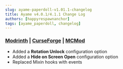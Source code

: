 ```yaml
---
slug: ayame-paperdoll-v1.01.1-changelog
title: Ayame v4.0.1/4.1.1 Change Log
authors: [happyrespawnanchor]
tags: [ayame_paperdoll, changelog]
---
```

### [Modrinth](https://modrinth.com/mod/ayame-paperdoll) | [CurseForge](https://www.curseforge.com/minecraft/mc-mods/ayame-paperdoll) | [MCMod](https://www.mcmod.cn/class/17015.html)
- Added a **Rotation Unlock** configuration option
- Added a **Hide on Screen Open** configuration option
- Replaced Mixin hooks with events
<!-- truncate -->
